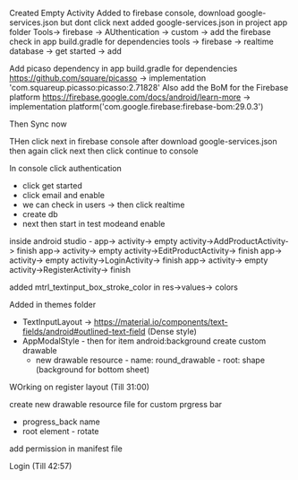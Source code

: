 Created Empty Activity
Added to firebase console, download google-services.json but dont click next
added google-services.json in project app folder
Tools-> firebase -> AUthentication -> custom -> add the firebase
check in app build.gradle for dependencies
tools -> firebase -> realtime database -> get started -> add

Add picaso dependency in app build.gradle for dependencies
https://github.com/square/picasso
-> implementation 'com.squareup.picasso:picasso:2.71828'
Also add the BoM for the Firebase platform
https://firebase.google.com/docs/android/learn-more
-> implementation platform('com.google.firebase:firebase-bom:29.0.3')

Then Sync now

THen click next in firebase console after download google-services.json 
then again click next
then click continue to console


In console click authentication
- click get started
- click email and enable
- we can check in users
-> then click realtime
- create db
- next then start in test modeand enable

inside android studio - app-> activity-> empty activity->AddProductActivity-> finish
app-> activity-> empty activity->EditProductActivity-> finish
app-> activity-> empty activity->LoginActivity-> finish
app-> activity-> empty activity->RegisterActivity-> finish

added mtrl_textinput_box_stroke_color in res->values-> colors

Added in themes folder 
- TextInputLayout -> https://material.io/components/text-fields/android#outlined-text-field (Dense style)
- AppModalStyle - then for item android:background create custom drawable
	- new drawable resource - name: round_drawable  - root: shape (background for bottom sheet)

WOrking on register layout (Till 31:00)

create new drawable resource file for custom prgress bar
- progress_back name
- root element - rotate

add permission in manifest file

Login (Till 42:57)













